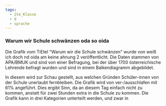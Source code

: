 ```yaml
---
tags:
  - 2te_Klasse
  - d
  - sprache
---
```

### Warum wir Schule schwänzen oda so oida

Die Grafik vom TiEtel "Warum wir die Schule schwänzen" wurde von weiß ich doch nd oida am keine ahnung 2 veröffentlicht. Die Daten stammen von APA/BMUK und sind von einer Befragung, bei der über 1700 österreichische Lehrende befragt wurden und sind in einem Balkendiagramm abgebildet.

In diesem wird zur Schau gestellt, aus welchen Gründen Schüler-innen von der Schule unerlaubt fernbleiben. Die Grafik wird von ver-/ausschlafen mit 61% angeführt. Dies ergibt Sinn, da an diesem Tag einfach nicht zu kommen, anstatt für zwei Stunden extra in die Schule zu kommen. 
Die Grafik kann in drei Kategorien unterteilt werden, und zwar in 